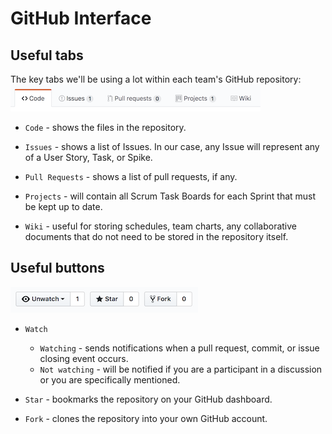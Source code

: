 # GitHub Interface

## Useful tabs

The key tabs we'll be using a lot within each team's GitHub repository:
![GitHub useful tabs](./images/github_useful_tabs.png)

- `Code` - shows the files in the repository.

- `Issues` - shows a list of Issues. In our case, any Issue will represent any of a User Story, Task, or Spike.

- `Pull Requests` - shows a list of pull requests, if any.

- `Projects` - will contain all Scrum Task Boards for each Sprint that must be kept up to date.

- `Wiki` - useful for storing schedules, team charts, any collaborative documents that do not need to be stored in the repository itself.

## Useful buttons

![GitHub useful buttons](./images/github_useful_buttons.png)

- `Watch`

  - `Watching` - sends notifications when a pull request, commit, or issue closing event occurs.
  - `Not watching` - will be notified if you are a participant in a discussion or you are specifically mentioned.

- `Star` - bookmarks the repository on your GitHub dashboard.
- `Fork` - clones the repository into your own GitHub account.
